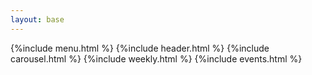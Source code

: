 ```yaml
---
layout: base
---
```


{%include menu.html %}
{%include header.html %}
{%include carousel.html %}
{%include weekly.html %}
{%include events.html %}


